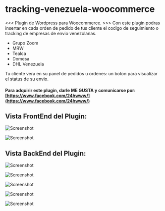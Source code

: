 # tracking-venezuela-woocommerce

<<< Plugin de Wordpress para Woocommerce. >>>
Con este plugin podras insertar en cada orden de pedido
de tus cliente el codigo de seguimiento o tracking de
empresas de envio venezolanas.
- Grupo Zoom
- MRW
- Tealca
- Domesa
- DHL Venezuela

Tu cliente vera en su panel de pedidos u ordenes:
un boton para visualizar el status de su envio.

#### Para adquirir este plugin, darle ME GUSTA y comunicarse por: [https://www.facebook.com/24hwww/](https://www.facebook.com/24hwww/)

## Vista FrontEnd del Plugin:

![Screenshot](https://dl.dropboxusercontent.com/u/1196814/%4024hwww/rev/seis.png "Optional Title")

![Screenshot](https://dl.dropboxusercontent.com/u/1196814/%4024hwww/rev/siete.png "Optional Title")

## Vista BackEnd del Plugin:

![Screenshot](https://dl.dropboxusercontent.com/u/1196814/%4024hwww/rev/uno.png "Optional Title")

![Screenshot](https://dl.dropboxusercontent.com/u/1196814/%4024hwww/rev/dos.png "Optional Title")

![Screenshot](https://dl.dropboxusercontent.com/u/1196814/%4024hwww/rev/tres.png "Optional Title")

![Screenshot](https://dl.dropboxusercontent.com/u/1196814/%4024hwww/rev/cuatro.png "Optional Title")

![Screenshot](https://dl.dropboxusercontent.com/u/1196814/%4024hwww/rev/quinto.png "Optional Title")
